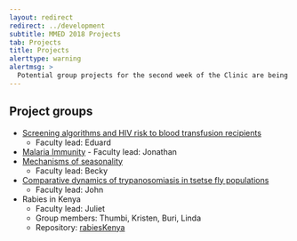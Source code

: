 ```yaml
---
layout: redirect
redirect: ../development
subtitle: MMED 2018 Projects
tab: Projects
title: Projects
alerttype: warning
alertmsg: >
  Potential group projects for the second week of the Clinic are being added below. This page is in progress.
---
```


## Project groups

- [Screening algorithms and HIV risk to blood transfusion recipients](./screeningAlgorithms)
    - Faculty lead: Eduard
- [Malaria Immunity](./malariaImmunity)
        - Faculty lead: Jonathan
- [Mechanisms of seasonality](./seasonalData)
    - Faculty lead: Becky
- [Comparative dynamics of trypanosomiasis in tsetse fly populations](./tsetse)
    - Faculty lead: John
- Rabies in Kenya
    - Faculty lead: Juliet
    - Group members: Thumbi, Kristen, Buri, Linda
    - Repository: [rabiesKenya](http://www.github.com/ICI3D/rabiesKenya)
